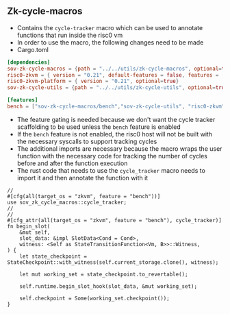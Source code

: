 ## Zk-cycle-macros
* Contains the `cycle-tracker` macro which can be used to annotate functions that run inside the risc0 vm
* In order to use the macro, the following changes need to be made
* Cargo.toml
```toml
[dependencies]
sov-zk-cycle-macros = {path = "../../utils/zk-cycle-macros", optional=true}
risc0-zkvm = { version = "0.21", default-features = false, features = ["std"], optional=true}
risc0-zkvm-platform = { version = "0.21", optional=true}
sov-zk-cycle-utils = {path = "../../utils/zk-cycle-utils", optional=true}

[features]
bench = ["sov-zk-cycle-macros/bench","sov-zk-cycle-utils", "risc0-zkvm","risc0-zkvm-platform"]
```
* The feature gating is needed because we don't want the cycle tracker scaffolding to be used unless the `bench` feature is enabled
* If the `bench` feature is not enabled, the risc0 host will not be built with the necessary syscalls to support tracking cycles
* The additional imports are necessary because the macro wraps the user function with the necessary code for tracking the number of cycles before and after the function execution
* The rust code that needs to use the `cycle_tracker` macro needs to import it and then annotate the function with it
```rust,ignore
//
#[cfg(all(target_os = "zkvm", feature = "bench"))]
use sov_zk_cycle_macros::cycle_tracker;
// 
//
#[cfg_attr(all(target_os = "zkvm", feature = "bench"), cycle_tracker)]
fn begin_slot(
    &mut self,
    slot_data: &impl SlotData<Cond = Cond>,
    witness: <Self as StateTransitionFunction<Vm, B>>::Witness,
) {
    let state_checkpoint = StateCheckpoint::with_witness(self.current_storage.clone(), witness);

    let mut working_set = state_checkpoint.to_revertable();

    self.runtime.begin_slot_hook(slot_data, &mut working_set);

    self.checkpoint = Some(working_set.checkpoint());
}
```
